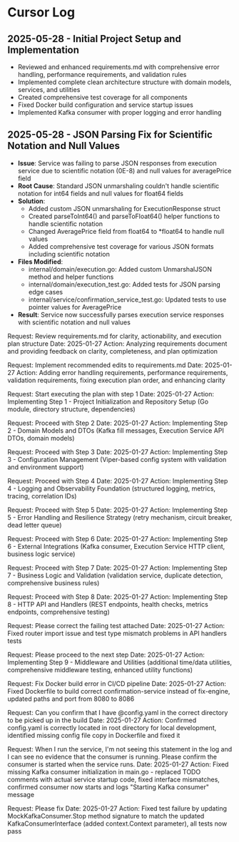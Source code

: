 # Cursor Log

## 2025-05-28 - Initial Project Setup and Implementation
- Reviewed and enhanced requirements.md with comprehensive error handling, performance requirements, and validation rules
- Implemented complete clean architecture structure with domain models, services, and utilities
- Created comprehensive test coverage for all components
- Fixed Docker build configuration and service startup issues
- Implemented Kafka consumer with proper logging and error handling

## 2025-05-28 - JSON Parsing Fix for Scientific Notation and Null Values
- **Issue**: Service was failing to parse JSON responses from execution service due to scientific notation (0E-8) and null values for averagePrice field
- **Root Cause**: Standard JSON unmarshaling couldn't handle scientific notation for int64 fields and null values for float64 fields
- **Solution**: 
  - Added custom JSON unmarshaling for ExecutionResponse struct
  - Created parseToInt64() and parseToFloat64() helper functions to handle scientific notation
  - Changed AveragePrice field from float64 to *float64 to handle null values
  - Added comprehensive test coverage for various JSON formats including scientific notation
- **Files Modified**:
  - internal/domain/execution.go: Added custom UnmarshalJSON method and helper functions
  - internal/domain/execution_test.go: Added tests for JSON parsing edge cases
  - internal/service/confirmation_service_test.go: Updated tests to use pointer values for AveragePrice
- **Result**: Service now successfully parses execution service responses with scientific notation and null values

Request: Review requirements.md for clarity, actionability, and execution plan structure
Date: 2025-01-27
Action: Analyzing requirements document and providing feedback on clarity, completeness, and plan optimization

Request: Implement recommended edits to requirements.md
Date: 2025-01-27
Action: Adding error handling requirements, performance requirements, validation requirements, fixing execution plan order, and enhancing clarity

Request: Start executing the plan with step 1
Date: 2025-01-27
Action: Implementing Step 1 - Project Initialization and Repository Setup (Go module, directory structure, dependencies)

Request: Proceed with Step 2
Date: 2025-01-27
Action: Implementing Step 2 - Domain Models and DTOs (Kafka fill messages, Execution Service API DTOs, domain models)

Request: Proceed with Step 3
Date: 2025-01-27
Action: Implementing Step 3 - Configuration Management (Viper-based config system with validation and environment support)

Request: Proceed with Step 4
Date: 2025-01-27
Action: Implementing Step 4 - Logging and Observability Foundation (structured logging, metrics, tracing, correlation IDs)

Request: Proceed with Step 5
Date: 2025-01-27
Action: Implementing Step 5 - Error Handling and Resilience Strategy (retry mechanism, circuit breaker, dead letter queue)

Request: Proceed with Step 6
Date: 2025-01-27
Action: Implementing Step 6 - External Integrations (Kafka consumer, Execution Service HTTP client, business logic service)

Request: Proceed with Step 7
Date: 2025-01-27
Action: Implementing Step 7 - Business Logic and Validation (validation service, duplicate detection, comprehensive business rules)

Request: Proceed with Step 8
Date: 2025-01-27
Action: Implementing Step 8 - HTTP API and Handlers (REST endpoints, health checks, metrics endpoints, comprehensive testing)

Request: Please correct the failing test attached
Date: 2025-01-27
Action: Fixed router import issue and test type mismatch problems in API handlers tests

Request: Please proceed to the next step
Date: 2025-01-27
Action: Implementing Step 9 - Middleware and Utilities (additional time/data utilities, comprehensive middleware testing, enhanced utility functions)

Request: Fix Docker build error in CI/CD pipeline
Date: 2025-01-27
Action: Fixed Dockerfile to build correct confirmation-service instead of fix-engine, updated paths and port from 8080 to 8086

Request: Can you confirm that I have @config.yaml in the correct directory to be picked up in the build
Date: 2025-01-27
Action: Confirmed config.yaml is correctly located in root directory for local development, identified missing config file copy in Dockerfile and fixed it

Request: When I run the service, I'm not seeing this statement in the log and I can see no evidence that the consumer is running. Please confirm the consumer is started when the service runs.
Date: 2025-01-27
Action: Fixed missing Kafka consumer initialization in main.go - replaced TODO comments with actual service startup code, fixed interface mismatches, confirmed consumer now starts and logs "Starting Kafka consumer" message

Request: Please fix
Date: 2025-01-27
Action: Fixed test failure by updating MockKafkaConsumer.Stop method signature to match the updated KafkaConsumerInterface (added context.Context parameter), all tests now pass


